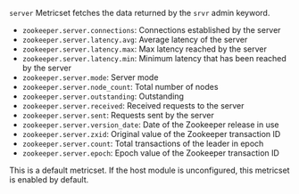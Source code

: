 `server` Metricset fetches the data returned by the `srvr` admin keyword.

* `zookeeper.server.connections`: Connections established by the server
* `zookeeper.server.latency.avg`: Average latency of the server
* `zookeeper.server.latency.max`: Max latency reached by the server
* `zookeeper.server.latency.min`: Minimum latency that has been reached by the server
* `zookeeper.server.mode`: Server mode
* `zookeeper.server.node_count`: Total number of nodes
* `zookeeper.server.outstanding`: Outstanding
* `zookeeper.server.received`: Received requests to the server
* `zookeeper.server.sent`: Requests sent by the server
* `zookeeper.server.version_date`: Date of the Zookeeper release in use
* `zookeeper.server.zxid`: Original value of the Zookeeper transaction ID
* `zookeeper.server.count`: Total transactions of the leader in epoch
* `zookeeper.server.epoch`: Epoch value of the Zookeeper transaction ID

This is a default metricset. If the host module is unconfigured, this metricset is enabled by default.
